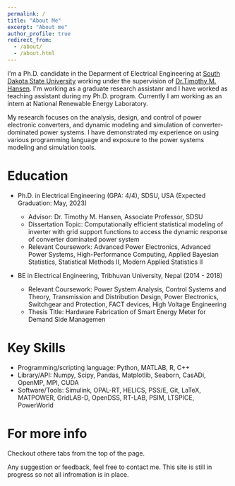 ```yaml
---
permalink: /
title: "About Me"
excerpt: "About me"
author_profile: true
redirect_from: 
  - /about/
  - /about.html
---
```


I'm a Ph.D. candidate in the Deparment of Electrical Engineering at [South Dakota State University](https://www.sdstate.edu/) working under the supervision of [Dr.Timothy M. Hansen](https://www.sdstate.edu/directory/tim-hansen). I'm working as a graduate research assistanr and I have worked as teaching assistant during my Ph.D. program. Currently I am working as an intern at National Renewable Energy Laboratory.

My research focuses on the analysis, design, and control of power electronic converters, and dynamic modeling and simulation of converter-dominated power systems. I have demonstrated my experience on using various programming language and exposure to the power systems modeling and simulation tools.


Education
======
* Ph.D. in Electrical Engineering (GPA: 4/4), SDSU, USA (Expected Graduation: May, 2023)
  * Advisor: Dr. Timothy M. Hansen, Associate Professor, SDSU
  * Dissertation Topic: Computationally efficient statistical modeling of inverter with grid support functions to access the dynamic response of converter dominated power system
  * Relevant Coursework: Advanced Power Electronics, Advanced Power Systems, High-Performance Computing, Applied Bayesian Statistics, Statistical Methods II, Modern Applied Statistics II

* BE in Electrical Engineering, Tribhuvan University, Nepal (2014 - 2018)
  * Relevant Coursework: Power System Analysis, Control Systems and Theory, Transmission and Distribution Design, Power Electronics, Switchgear and Protection, FACT devices, High Voltage Engineering
  * Thesis Title: Hardware Fabrication of Smart Energy Meter for Demand Side Managemen


Key Skills
======
* Programming/scripting language: Python, MATLAB, R, C++
* Library/API: Numpy, Scipy, Pandas, Matplotlib, Seaborn, CasADi, OpenMP, MPI, CUDA
* Software/Tools: Simulink, OPAL-RT, HELICS, PSS/E, Git, LaTeX, MATPOWER, GridLAB-D, OpenDSS, RT-LAB, PSIM, LTSPICE, PowerWorld



For more info
======
Checkout othere tabs from the top of the page. 

Any suggestion or feedback, feel free to contact me. This site is still in progress so not all infromation is in place.



